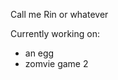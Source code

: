 Call me Rin or whatever

Currently working on:
- an egg
- zomvie game 2

<!---
Polarx-YZ/Polarx-YZ is a ✨ special ✨ repository because its `README.md` (this file) appears on your GitHub profile.
You can click the Preview link to take a look at your changes.
--->
